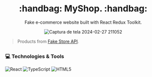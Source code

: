 <h1 align="center"> :handbag: MyShop. :handbag:</h1>

<p align="center">Fake e-commerce website built with React Redux Toolkit. </p>

<div align="center">

![Captura de tela 2024-02-27 211052](https://github.com/gyselle-marques/myShop/assets/119114313/291f7ac0-a8d6-4254-a439-6c3ca16f1697)

</div>

> Products from [Fake Store API](https://fakestoreapi.com/).

##
<h3>💻 Technologies & Tools</h3>

![React](https://img.shields.io/badge/react-%2320232a.svg?style=for-the-badge&logo=react&logoColor=%2361DAFB)
![TypeScript](https://img.shields.io/badge/typescript-%23007ACC.svg?style=for-the-badge&logo=typescript&logoColor=white)
![HTML5](https://img.shields.io/badge/html5-%23E34F26.svg?style=for-the-badge&logo=html5&logoColor=white) 
